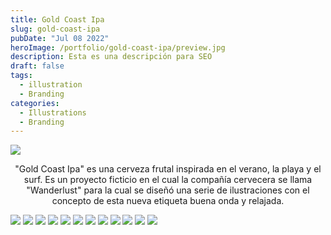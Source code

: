 ```yaml
---
title: Gold Coast Ipa
slug: gold-coast-ipa
pubDate: "Jul 08 2022"
heroImage: /portfolio/gold-coast-ipa/preview.jpg
description: Esta es una descripción para SEO
draft: false
tags:
  - illustration
  - Branding
categories:
  - Illustrations
  - Branding
---
```


![](/portfolio/gold-coast-ipa/01.png)

<p style="text-align:center">
"Gold Coast Ipa" es una cerveza frutal inspirada en el verano, la playa y el surf. Es un proyecto ficticio en el cual la compañía cervecera se llama "Wanderlust" para la cual se diseñó una serie de ilustraciones con el concepto de esta nueva etiqueta buena onda y relajada.
</p>

![](/portfolio/gold-coast-ipa/02.jpg)
![](/portfolio/gold-coast-ipa/03.jpg)
![](/portfolio/gold-coast-ipa/04.jpg)
![](/portfolio/gold-coast-ipa/05.jpg)
![](/portfolio/gold-coast-ipa/06.jpg)
![](/portfolio/gold-coast-ipa/07.jpg)
![](/portfolio/gold-coast-ipa/08.jpg)
![](/portfolio/gold-coast-ipa/09.jpg)
![](/portfolio/gold-coast-ipa/10.jpg)
![](/portfolio/gold-coast-ipa/11.jpg)
![](/portfolio/gold-coast-ipa/12.jpg)
![](/portfolio/gold-coast-ipa/13.jpg)
